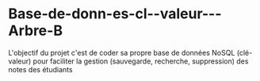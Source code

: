 # Base-de-donn-es-cl--valeur---Arbre-B
L'objectif du projet c'est de coder sa propre base de données NoSQL (clé-valeur) pour faciliter la gestion (sauvegarde, recherche, suppression) des notes des étudiants
